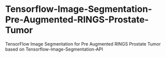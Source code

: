 # Tensorflow-Image-Segmentation-Pre-Augmented-RINGS-Prostate-Tumor
TensorFlow Image Segmentation for Pre Augmented RINGS Prostate Tumor based on Tensorflow-Image-Segmentation-API
